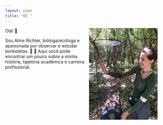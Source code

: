 ```yaml
---
layout: page
title: "OI "
---
```

<img style="padding: 0 15px; float: right;" src="AR_profile.jpg" align="right" width="220">

Olá! :wave:

Sou Aline Richter, bióloga/ecóloga e apaixonada por observar e estudar borboletas. :butterfly: :bug:
Aqui você pode encontrar um pouco sobre a minha história, tajetória acadêmica e carreira profissional.
